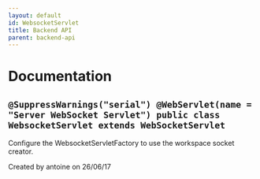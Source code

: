```yaml
---
layout: default
id: WebsocketServlet
title: Backend API
parent: backend-api
---
```

# Documentation

## `@SuppressWarnings("serial") @WebServlet(name = "Server WebSocket Servlet") public class WebsocketServlet extends WebSocketServlet`

Configure the WebsocketServletFactory to use the workspace socket creator.

Created by antoine on 26/06/17
